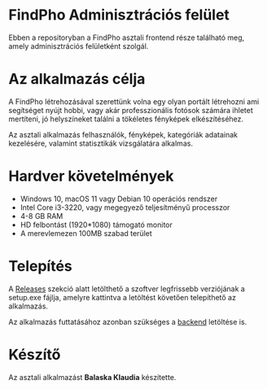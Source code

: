 # FindPho Adminisztrációs felület
Ebben a repositoryban a FindPho asztali frontend része található meg, amely adminisztrációs felületként szolgál. 

# Az alkalmazás célja
A FindPho létrehozásával szerettünk volna egy olyan portált létrehozni ami segítséget nyújt hobbi, 
vagy akár professzionális fotósok számára ihletet mertíteni, jó helyszíneket találni a tökéletes fényképek elkészítéséhez. 

Az asztali alkalmazás felhasználók, fényképek, kategóriák adatainak kezelésére, valamint statisztikák vizsgálatára alkalmas.

# Hardver követelmények
- Windows 10, macOS 11 vagy Debian 10 operációs rendszer
- Intel Core i3-3220, vagy megegyező teljesítményű processzor
- 4-8 GB RAM
- HD felbontást (1920*1080) támogató monitor
- A merevlemezen 100MB szabad terület

# Telepítés
A [Releases](https://github.com/BalaskaDIa/FindPho_AdminUI/releases/tag/v1.3/) szekció alatt letölthető a szoftver legfrissebb verziójának a setup.exe fájlja, 
amelyre kattintva a letöltést követően telepíthető az alkalmazás. 

Az alkalmazás futtatásához azonban szükséges a [backend](https://github.com/BalaskaDIa/FindPho_Web_Backend) letöltése is.

# Készítő
Az asztali alkalmazást **Balaska Klaudia** készítette.
